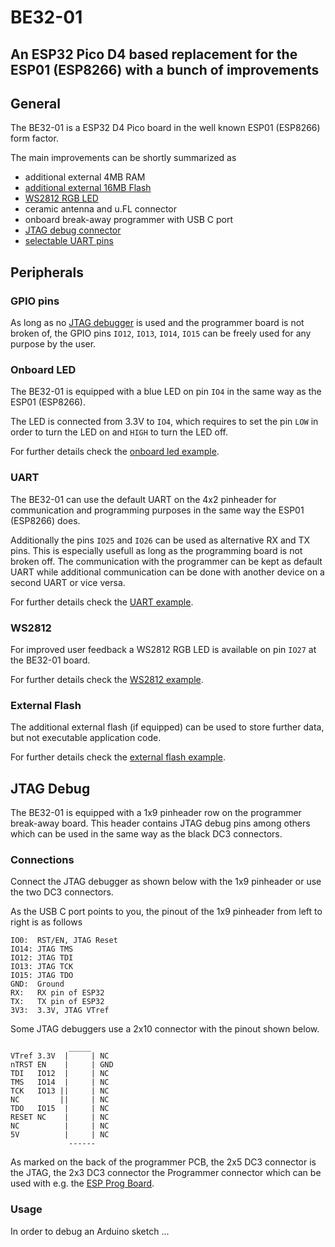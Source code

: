 # BE32-01

An ESP32 Pico D4 based replacement for the ESP01 (ESP8266) with a bunch of
improvements
---------------

## General

The BE32-01 is a ESP32 D4 Pico board in the well known ESP01 (ESP8266) form
factor.

The main improvements can be shortly summarized as

 - additional external 4MB RAM
 - [additional external 16MB Flash](#external-flash)
 - [WS2812 RGB LED](#ws2812)
 - ceramic antenna and u.FL connector
 - onboard break-away programmer with USB C port
 - [JTAG debug connector](#jtag-debug)
 - [selectable UART pins](#uart)

## Peripherals

### GPIO pins

As long as no [JTAG debugger](#jtag-debug) is used and the programmer board is
not broken of, the GPIO pins `IO12`, `IO13`, `IO14`, `IO15` can be freely used
for any purpose by the user.

### Onboard LED

The BE32-01 is equipped with a blue LED on pin `IO4` in the same way as the
ESP01 (ESP8266).

The LED is connected from 3.3V to `IO4`, which requires to set the pin `LOW`
in order to turn the LED on and `HIGH` to turn the LED off.

For further details check the [onboard led example][ref-onboard-led-example].

### UART

The BE32-01 can use the default UART on the 4x2 pinheader for communication
and programming purposes in the same way the ESP01 (ESP8266) does.

Additionally the pins `IO25` and `IO26` can be used as alternative RX and TX
pins. This is especially usefull as long as the programming board is not
broken off. The communication with the programmer can be kept as default UART
while additional communication can be done with another device on a second
UART or vice versa.

For further details check the [UART example][ref-uart-example].

### WS2812

For improved user feedback a WS2812 RGB LED is available on pin `IO27` at the
BE32-01 board.

For further details check the [WS2812 example][ref-ws2812-example].

### External Flash

The additional external flash (if equipped) can be used to store further data,
but not executable application code.

For further details check the
[external flash example][ref-external-flash-example].

## JTAG Debug

The BE32-01 is equipped with a 1x9 pinheader row on the programmer break-away
board. This header contains JTAG debug pins among others which can be used in
the same way as the black DC3 connectors.

### Connections

Connect the JTAG debugger as shown below with the 1x9 pinheader or use the two
DC3 connectors.

As the USB C port points to you, the pinout of the 1x9 pinheader from left to
right is as follows

	IO0:  RST/EN, JTAG Reset
	IO14: JTAG TMS
	IO12: JTAG TDI
	IO13: JTAG TCK
	IO15: JTAG TDO
	GND:  Ground
	RX:   RX pin of ESP32
	TX:   TX pin of ESP32
	3V3:  3.3V, JTAG VTref

Some JTAG debuggers use a 2x10 connector with the pinout shown below.

                 _____
    VTref 3.3V  |     | NC
    nTRST EN    |     | GND
    TDI   IO12  |     | NC
    TMS   IO14  |     | NC
    TCK   IO13 ||     | NC
    NC         ||     | NC
    TDO   IO15  |     | NC
    RESET NC    |     | NC
    NC          |     | NC
    5V          |     | NC
                 ------

As marked on the back of the programmer PCB, the 2x5 DC3 connector is the JTAG,
the 2x3 DC3 connector the Programmer connector which can be used with e.g. the
[ESP Prog Board][ref-esp-prog-board].

### Usage

In order to debug an Arduino sketch ...

<!-- links and other references -->
[ref-onboard-led-example]: examples/LED/
[ref-uart-example]: examples/UART/
[ref-ws2812-example]: examples/WS2812/
[ref-external-flash-example]: examples/Flash/

[ref-esp-prog-board]: https://docs.espressif.com/projects/espressif-esp-iot-solution/en/latest/hw-reference/ESP-Prog_guide.html
